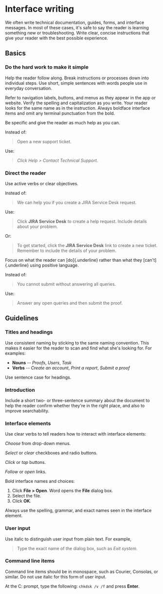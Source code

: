Interface writing
=================

We often write technical documentation, guides, forms, and interface
messages. In most of these cases, it's safe to say the reader is
learning something new or troubleshooting. Write clear, concise
instructions that give your reader with the best possible experience.

Basics
------

### Do the hard work to make it simple

Help the reader follow along. Break instructions or processes down into
individual steps. Use short, simple sentences with words people use in
everyday conversation.

Refer to navigation labels, buttons, and menus as they appear in the app
or website. Verify the spelling and capitalization as you write. Your
reader looks for the same name as in the instruction. Always boldface
interface items and omit any terminal punctuation from the bold.

Be specific and give the reader as much help as you can.

Instead of:

> Open a new support ticket.

Use:

> *Click Help \> Contact Technical Support.*

### Direct the reader

Use active verbs or clear objectives.

Instead of:

> We can help you if you create a JIRA Service Desk request.

Use:

> Click **JIRA Service Desk** to create a help request. Include details
> about your problem.

Or:

> To get started, click the **JIRA Service Desk** link to create a new
> ticket. Remember to include the details of your problem.

Focus on what the reader can [do]{.underline} rather than what they
[can't]{.underline} using positive language.

Instead of:

> You cannot submit without answering all queries.

Use:

> Answer any open queries and then submit the proof.

Guidelines
----------

### Titles and headings

Use consistent naming by sticking to the same naming convention. This
makes it easier for the reader to scan and find what she\'s looking for.
For examples:

-   **Nouns** -- *Proofs*, *Users*, *Task*
-   **Verbs** -- *Create an account*, *Print a report*, *Submit a proof*

Use sentence case for headings.

### Introduction

Include a short two- or three-sentence summary about the document to
help the reader confirm whether they're in the right place, and also to
improve searchability.

### Interface elements

Use clear verbs to tell readers how to interact with interface elements:

*Choose* from drop-down menus.

*Select* or *clear* checkboxes and radio buttons.

*Click* or *tap* buttons.

*Follow* or *open* links.

Bold interface names and choices:

1.  Click **File \> Open**. Word opens the **File** dialog box.
2.  Select the file.
3.  Click **OK**.

Always use the spelling, grammar, and exact names seen in the interface
element.

### User input

Use italic to distinguish user input from plain text. For example,

> Type the exact name of the dialog box, such as *Exit system*.

### Command line items

Command line items should be in monospace, such as Courier, Consolas, or
similar. Do not use italic for this form of user input.

 At the C: prompt, type the following: ``chkdsk /v /f`` and press **Enter**.
